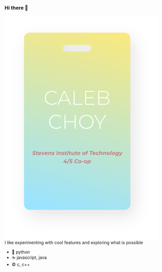 ### Hi there 👋

<img align="right" src="card.png" />
<br />
<br />
<br />
I like experimenting with cool features and exploring what is possible

- 🐍 python
- ☕ javascript, java
- ©   c, c++
<!--
**Ookayleb/Ookayleb** is a ✨ _special_ ✨ repository because its `README.md` (this file) appears on your GitHub profile.

Here are some ideas to get you started:

- 🔭 I’m currently working on ...
- 🌱 I’m currently learning ...
- 👯 I’m looking to collaborate on ...
- 🤔 I’m looking for help with ...
- 💬 Ask me about ...
- 📫 How to reach me: ...
- 😄 Pronouns: ...
- ⚡ Fun fact: ...
-->
